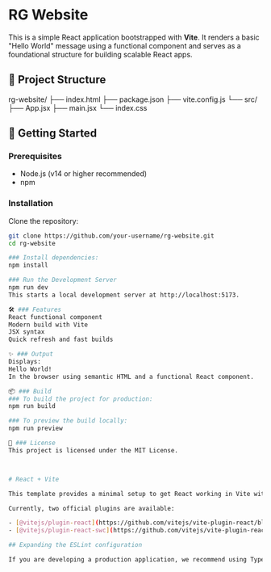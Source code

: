 # RG Website

This is a simple React application bootstrapped with **Vite**. It renders a basic "Hello World" message using a functional component and serves as a foundational structure for building scalable React apps.

## 📁 Project Structure

rg-website/ ├── index.html ├── package.json ├── vite.config.js └── src/ ├── App.jsx ├── main.jsx └── index.css


## 🚀 Getting Started

### Prerequisites
- Node.js (v14 or higher recommended)
- npm

### Installation
Clone the repository:
```bash
git clone https://github.com/your-username/rg-website.git
cd rg-website

### Install dependencies:
npm install

### Run the Development Server
npm run dev
This starts a local development server at http://localhost:5173.

🛠 ### Features
React functional component
Modern build with Vite
JSX syntax
Quick refresh and fast builds

✨ ### Output
Displays:
Hello World!
In the browser using semantic HTML and a functional React component.

📦 ### Build
### To build the project for production:
npm run build

### To preview the build locally:
npm run preview

📄 ### License
This project is licensed under the MIT License.



# React + Vite

This template provides a minimal setup to get React working in Vite with HMR and some ESLint rules.

Currently, two official plugins are available:

- [@vitejs/plugin-react](https://github.com/vitejs/vite-plugin-react/blob/main/packages/plugin-react/README.md) uses [Babel](https://babeljs.io/) for Fast Refresh
- [@vitejs/plugin-react-swc](https://github.com/vitejs/vite-plugin-react-swc) uses [SWC](https://swc.rs/) for Fast Refresh

## Expanding the ESLint configuration

If you are developing a production application, we recommend using TypeScript and enable type-aware lint rules. Check out the [TS template](https://github.com/vitejs/vite/tree/main/packages/create-vite/template-react-ts) to integrate TypeScript and [`typescript-eslint`](https://typescript-eslint.io) in your project.
